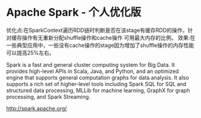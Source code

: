 # Apache Spark - 个人优化版

优化点:在SparkContext遍历RDD链时判断是否在该stage有缓存RDD的操作，针对缓存操作有无重新分配shuffle操作和cache操作
可用最大内存的比例。
效果:在一些典型应用中，一些没有cache操作的stage因为增加了shuffle操作的内存性能可以提高25%左右。

Spark is a fast and general cluster computing system for Big Data. It provides
high-level APIs in Scala, Java, and Python, and an optimized engine that
supports general computation graphs for data analysis. It also supports a
rich set of higher-level tools including Spark SQL for SQL and structured
data processing, MLLib for machine learning, GraphX for graph processing,
and Spark Streaming.

<http://spark.apache.org/>


